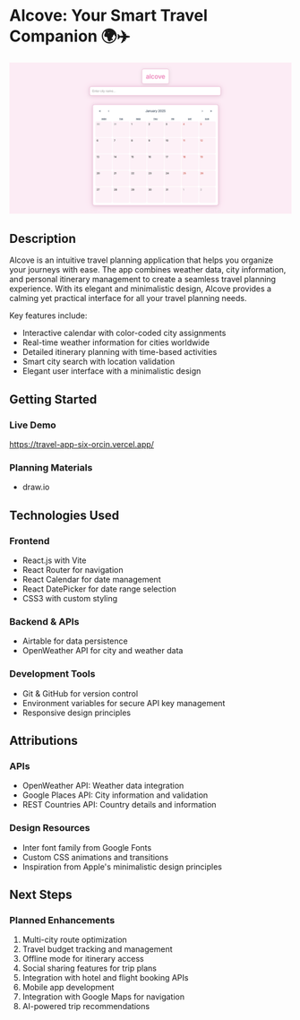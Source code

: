 # Alcove: Your Smart Travel Companion 🌍✈️

![Game Screenshot](./alcove.png)

## Description

Alcove is an intuitive travel planning application that helps you organize your journeys with ease. The app combines weather data, city information, and personal itinerary management to create a seamless travel planning experience. With its elegant and minimalistic design, Alcove provides a calming yet practical interface for all your travel planning needs.

Key features include:
- Interactive calendar with color-coded city assignments
- Real-time weather information for cities worldwide
- Detailed itinerary planning with time-based activities
- Smart city search with location validation
- Elegant user interface with a minimalistic design

## Getting Started

### Live Demo

https://travel-app-six-orcin.vercel.app/

### Planning Materials

- draw.io

## Technologies Used

### Frontend
- React.js with Vite
- React Router for navigation
- React Calendar for date management
- React DatePicker for date range selection
- CSS3 with custom styling

### Backend & APIs
- Airtable for data persistence
- OpenWeather API for city and weather data

### Development Tools
- Git & GitHub for version control
- Environment variables for secure API key management
- Responsive design principles

## Attributions

### APIs
- OpenWeather API: Weather data integration
- Google Places API: City information and validation
- REST Countries API: Country details and information

### Design Resources
- Inter font family from Google Fonts
- Custom CSS animations and transitions
- Inspiration from Apple's minimalistic design principles

## Next Steps

### Planned Enhancements
1. Multi-city route optimization
2. Travel budget tracking and management
3. Offline mode for itinerary access
4. Social sharing features for trip plans
5. Integration with hotel and flight booking APIs
6. Mobile app development
7. Integration with Google Maps for navigation
8. AI-powered trip recommendations